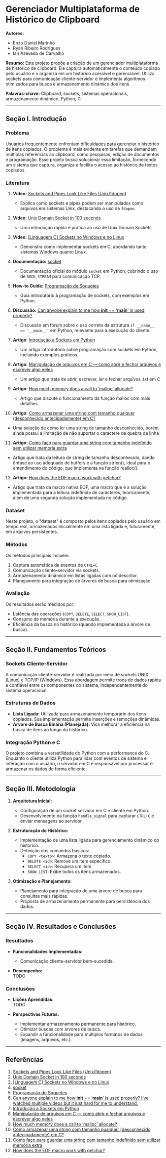 # Gerenciador Multiplataforma de Histórico de Clipboard  

**Autores:** 
- Enzo Daniel Marinho
- Ryan Ribeiro Rodrigues
- Ian Azevedo de Carvalho

**Resumo:** Este projeto propõe a criação de um gerenciador multiplataforma de histórico de clipboard. Ele captura automaticamente o conteúdo copiado pelo usuário e o organiza em um histórico acessível e gerenciável. Utiliza sockets para comunicação cliente-servidor e implementa algoritmos otimizados para busca e armazenamento dinâmico dos itens. 

**Palavras-chave:** Clipboard, sockets, sistemas operacionais, armazenamento dinâmico, Python, C  

---

## **Seção I. Introdução**  

### **Problema**  
Usuários frequentemente enfrentam dificuldades para gerenciar o histórico de itens copiados. O problema é mais evidente em tarefas que demandam múltiplas referências ao clipboard, como pesquisas, edição de documentos e programação. Esse projeto busca solucionar essa limitação, fornecendo um sistema que captura, organiza e facilita o acesso ao histórico de textos copiados.  

### **Literatura**

1. **Vídeo:** [Sockets and Pipes Look Like Files (Unix/fdopen)](https://www.youtube.com/watch?v=il4N6KjVQ-s)  
   - Explica como sockets e pipes podem ser manipulados como arquivos em sistemas Unix, destacando o uso de `fdopen`.  

2. **Vídeo:** [Unix Domain Socket in 100 seconds](https://www.youtube.com/watch?v=1UHaR54i3ak)  
   - Uma introdução rápida e prática ao uso de Unix Domain Sockets.  

3. **Vídeo:** [[Linguagem C] Sockets no Windows e no Linux](https://www.youtube.com/watch?v=GaxjJvMnz-I)  
   - Demonstra como implementar sockets em C, abordando tanto sistemas Windows quanto Linux.  

4. **Documentação:** [socket](https://docs.python.org/3/library/socket.html#socket.SOCK_STREAM)  
   - Documentação oficial do módulo `socket` em Python, cobrindo o uso de `SOCK_STREAM` para comunicação TCP.  

5. **How-to Guide:** [Programação de Soquetes](https://docs.python.org/pt-br/3/howto/sockets.html)  
   - Guia introdutório à programação de sockets, com exemplos em Python.  

6. **Discussão:** [Can anyone explain to me how __init__ == '__main__' is used properly?](https://www.reddit.com/r/Python/comments/qsezbh/can_anyone_explain_to_me_how_init_main_is_used/)  
   - Discussão em fórum sobre o uso correto da estrutura `if __name__ == '__main__'` em Python, relevante para a execução do cliente.  

7. **Artigo:** [Introdução a Sockets em Python](https://medium.com/@urapython.community/introdu%C3%A7%C3%A3o-a-sockets-em-python-44d3d55c60d0)  
   - Um artigo introdutório sobre programação com sockets em Python, incluindo exemplos práticos.
     
8. **Artigo:** [Manipulação de arquivos em C — como abrir e fechar arquivos e escrever algo neles](https://www.freecodecamp.org/portuguese/news/manipulacao-de-arquivos-em-c-como-abrir-e-fechar-arquivos-e-escrever-algo-neles/)
   - Um artigo que trata de abrir, escrever, ler e fechar arquivos .txt em C

9. **Artigo:** [How much memory does a call to ‘malloc’ allocate?](https://lemire.me/blog/2024/06/27/how-much-memory-does-a-call-to-malloc-allocates/)
   - Artigo que discute o funcionamento da função malloc com mais detalhes

10. **Artigo:** [Como armazenar uma string com tamanho qualquer (desconhecido antecipadamente) em C?](https://pt.quora.com/Como-armazenar-uma-string-com-tamanho-qualquer-desconhecido-antecipadamente-em-C)
   - Uma solução de como ler uma string de tamanho desconhecido, porém ainda possui a limitação de não suportar o caractere de quebra de linha

11. **Artigo:** [Como faço para guardar uma string com tamanho indefinido sem utilizar memória extra](https://pt.stackoverflow.com/questions/175529/como-faço-para-guardar-uma-string-com-tamanho-indefinido-numa-estrutura)
   - Artigo que trata da leitura de string de tamanho desconhecido, dando ênfase ao uso adequado de buffers e a função strlen(), ideal para o entendimento do código, que implementa na função realloc().

12. **Artigo:** [How does the EOF macro work with getchar?](https://stackoverflow.com/questions/34816138/how-does-the-eof-macro-work-with-getchar)
   - Artigo que trata da macro nativa EOF, uma macro que é a solução implementada para a leitura indefinida de caracteres, teoricamente, além de uma segunda solução implementada no código.

### **Dataset**  
Neste projeto, o "dataset" é composto pelos itens copiados pelo usuário em tempo real, armazenados inicialmente em uma lista ligada e, futuramente, em arquivos persistentes.  

### **Métodos**  
Os métodos principais incluem:  
1. Captura automática de eventos de `CTRL+C`.  
2. Comunicação cliente-servidor via sockets.  
3. Armazenamento dinâmico em listas ligadas com nó descritor.  
4. Planejamento para integração de árvores de busca para otimização.  

### **Avaliação**  
Os resultados serão medidos por:  
- Latência das operações (`COPY`, `DELETE`, `SELECT`, `SHOW_LIST`).  
- Consumo de memória durante a execução.  
- Eficiência da busca no histórico (quando implementada a árvore de busca).  

---

## **Seção II. Fundamentos Teóricos**  

### **Sockets Cliente-Servidor**  
A comunicação cliente-servidor é realizada por meio de sockets UNIX (Linux) e TCP/IP (Windows). Essa abordagem permite troca de dados rápida e confiável entre os componentes do sistema, independentemente do sistema operacional.  

### **Estruturas de Dados**  
- **Lista Ligada:** Utilizada para armazenamento temporário dos itens copiados. Sua implementação permite inserções e remoções dinâmicas.  
- **Árvore de Busca Binária (Planejada):** Visa melhorar a eficiência na busca de itens ao longo do histórico.  

### **Integração Python e C**  
O projeto combina a versatilidade do Python com a performance do C. Enquanto o cliente utiliza Python para lidar com eventos de sistema e interação com o usuário, o servidor em C é responsável por processar e armazenar os dados de forma eficiente.  

---

## **Seção III. Metodologia**  

1. **Arquitetura Inicial:**  
   - Configuração de um socket servidor em C e cliente em Python.  
   - Desenvolvimento da função `handle_signal` para capturar `CTRL+C` e enviar mensagens ao servidor.  

2. **Estruturação do Histórico:**  
   - Implementação de uma lista ligada para gerenciamento dinâmico do histórico.  
   - Definição dos comandos básicos:  
     - `COPY <texto>`: Armazena o texto copiado.  
     - `DELETE <id>`: Remove um item específico.  
     - `SELECT <id>`: Recupera um item.  
     - `SHOW_LIST`: Exibe todos os itens armazenados.  

3. **Otimização e Planejamento:**  
   - Planejamento para integração de uma árvore de busca para consultas mais rápidas.  
   - Proposta de armazenamento permanente para persistência dos dados.  

---

## **Seção IV. Resultados e Conclusões**  

### **Resultados**  
- **Funcionalidades Implementadas:**  
  - Comunicação cliente-servidor bem-sucedida.  


- **Desempenho:**  
TODO

### **Conclusões**  
- **Lições Aprendidas:**  
TODO

- **Perspectivas Futuras:**  
  - Implementar armazenamento permanente para histórico.  
  - Otimizar buscas com árvores de busca.  
  - Expandir a funcionalidade para múltiplos formatos de dados (imagens, arquivos, etc.).  

---

## **Referências**  

1. [Sockets and Pipes Look Like Files (Unix/fdopen)](https://www.youtube.com/watch?v=il4N6KjVQ-s)
2. [Unix Domain Socket in 100 seconds](https://www.youtube.com/watch?v=1UHaR54i3ak)
3. [[Linguagem C] Sockets no Windows e no Linux](https://www.youtube.com/watch?v=GaxjJvMnz-I)
4. [socket](https://docs.python.org/3/library/socket.html#socket.SOCK_STREAM)
5. [Programação de Soquetes](https://docs.python.org/pt-br/3/howto/sockets.html)
6. [Can anyone explain to me how __init__ == ‘__main__’ is used properly? I’ve watched multiple videos but it just hard for me to understand.](https://www.reddit.com/r/Python/comments/qsezbh/can_anyone_explain_to_me_how_init_main_is_used/)
7. [Introdução a Sockets em Python](https://medium.com/@urapython.community/introdu%C3%A7%C3%A3o-a-sockets-em-python-44d3d55c60d0)
8. [Manipulação de arquivos em C — como abrir e fechar arquivos e escrever algo neles](https://www.freecodecamp.org/portuguese/news/manipulacao-de-arquivos-em-c-como-abrir-e-fechar-arquivos-e-escrever-algo-neles/)
9. [How much memory does a call to ‘malloc’ allocate?](https://lemire.me/blog/2024/06/27/how-much-memory-does-a-call-to-malloc-allocates/)
10. [Como armazenar uma string com tamanho qualquer (desconhecido antecipadamente) em C?](https://pt.quora.com/Como-armazenar-uma-string-com-tamanho-qualquer-desconhecido-antecipadamente-em-C)
11. [Como faço para guardar uma string com tamanho indefinido sem utilizar memória extra](https://pt.stackoverflow.com/questions/175529/como-faço-para-guardar-uma-string-com-tamanho-indefinido-numa-estrutura)
12. [How does the EOF macro work with getchar?](https://stackoverflow.com/questions/34816138/how-does-the-eof-macro-work-with-getchar)

